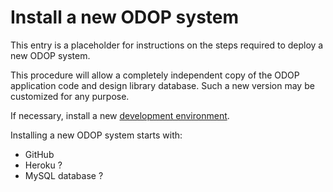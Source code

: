 # Install a new ODOP system

This entry is a placeholder for instructions on the steps required to deploy a new ODOP system.   

This procedure will allow a completely independent copy of the ODOP application code and design library database.
Such a new version may be customized for any purpose.

If necessary, install a new [development environment](developmentEnvironment.html).  

Installing a new ODOP system starts with:
* GitHub
* Heroku ?
* MySQL database ?

